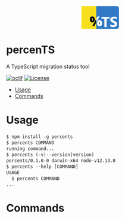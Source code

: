 
<span style="display:block;text-align:center">
  <img align="center" src="./docs/logo.png" alt="...">
</span>

percenTS
========

A TypeScript migration status tool

[![oclif](https://img.shields.io/badge/cli-oclif-brightgreen.svg)](https://oclif.io)
[![License](https://img.shields.io/npm/l/percents.svg)](https://github.com/ItaloSa/percents/blob/master/package.json)
<!-- [![Version](https://img.shields.io/npm/v/percents.svg)](https://npmjs.org/package/percents)
[![Downloads/week](https://img.shields.io/npm/dw/percents.svg)](https://npmjs.org/package/percents) -->

<!-- toc -->
* [Usage](#usage)
* [Commands](#commands)
<!-- tocstop -->
# Usage
<!-- usage -->
```sh-session
$ npm install -g percents
$ percents COMMAND
running command...
$ percents (-v|--version|version)
percents/0.1.0-0 darwin-x64 node-v12.13.0
$ percents --help [COMMAND]
USAGE
  $ percents COMMAND
...
```
<!-- usagestop -->
# Commands
<!-- commands -->

<!-- commandsstop -->
